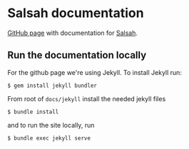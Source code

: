 # Salsah documentation

[GitHub page](https://dhlab-basel.github.io/Salsah) with documentation for [Salsah](https://github.com/dhlab-basel/Salsah).

## Run the documentation locally

For the github page we're using Jekyll. To install Jekyll run:

`$ gem install jekyll bundler`

From root of `docs/jekyll` install the needed jekyll files

`$ bundle install`

and to run the site locally, run

`$ bundle exec jekyll serve`

<!--
## Publish on Github pages
The documentation is accessible on the [repository's Github page](https://dhlab-basel.github.io/Salsah).
To update this page, you must be on the develop branch, having committed any changes you made there.
Run the update-gh-pages shell-script in docs/ which will push a commit to gh-pages branch.

`$ ./update-gh-pages.sh`

The script updates the following folders and files:

* _docs/
* _posts/
* assets/
* _config.yml

The directory `_docs` contains sub-pages of the documentation. The files in `_posts` are for release notes. By updating the release notes in `_posts` it's important to update the version in _config.yml as well. In `assets` you can store images, scripts and styling files.
-->

